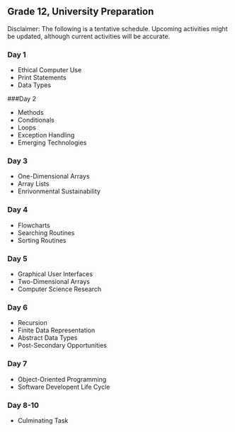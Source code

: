 ## Grade 12, University Preparation

Disclaimer: The following is a tentative schedule. Upcoming activities might be updated, although current activities will be accurate.

### Day 1

* Ethical Computer Use
* Print Statements
* Data Types

###Day 2

* Methods
* Conditionals
* Loops
* Exception Handling
* Emerging Technologies

### Day 3

* One-Dimensional Arrays
* Array Lists
* Enrivonmental Sustainability

### Day 4

* Flowcharts
* Searching Routines
* Sorting Routines

### Day 5

* Graphical User Interfaces
* Two-Dimensional Arrays
* Computer Science Research

### Day 6

* Recursion
* Finite Data Representation
* Abstract Data Types
* Post-Secondary Opportunities

### Day 7

* Object-Oriented Programming
* Software Developent Life Cycle

### Day 8-10

* Culminating Task

